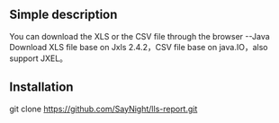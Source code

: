 Simple description
------- 
You can download the XLS or the CSV file through the browser --Java
Download XLS file base on Jxls 2.4.2，CSV file base on java.IO，also support JXEL。

Installation
-------  
git clone https://github.com/SayNight/lls-report.git
